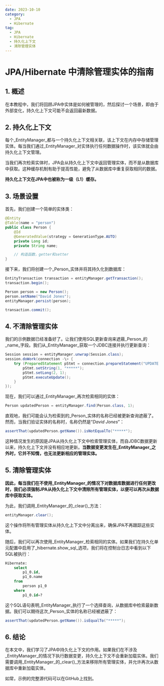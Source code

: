```yaml
---
date: 2023-10-10
category:
  - JPA
  - Hibernate
tag:
  - JPA
  - Hibernate
  - 持久化上下文
  - 清除管理实体
---
```

# JPA/Hibernate 中清除管理实体的指南

## 1. 概述

在本教程中，我们将回顾JPA中实体是如何被管理的，然后探讨一个场景，即由于外部变化，持久化上下文可能不会返回最新数据。

## 2. 持久化上下文

每个_EntityManager_都与一个持久化上下文相关联，该上下文在内存中存储管理实体。每当我们通过_EntityManager_对实体执行任何数据操作时，该实体就会由持久化上下文管理。

当我们再次检索实体时，JPA会从持久化上下文中返回管理实体，而不是从数据库中获取。这种缓存机制有助于提高性能，避免了从数据库中重复获取相同的数据。

**持久化上下文在JPA中也被称为一级（L1）缓存。**

## 3. 场景设置

首先，我们创建一个简单的实体类：

```java
@Entity
@Table(name = "person")
public class Person {
    @Id
    @GeneratedValue(strategy = GenerationType.AUTO)
    private Long id;
    private String name;

    // 构造函数，getter和setter
}
```

接下来，我们将创建一个_Person_实体并将其持久化到数据库：

```java
EntityTransaction transaction = entityManager.getTransaction();
transaction.begin();

Person person = new Person();
person.setName("David Jones");
entityManager.persist(person);

transaction.commit();
```

## 4. 不清除管理实体

我们的示例数据已经准备好了。让我们使用SQL更新查询来遮蔽_Person_的_name_字段。我们从_EntityManager_获取一个JDBC连接并执行更新查询：

```java
Session session = entityManager.unwrap(Session.class);
session.doWork(connection -\> {
    try (PreparedStatement pStmt = connection.prepareStatement("UPDATE person SET name=? WHERE id=?")) {
        pStmt.setString(1, "*****");
        pStmt.setLong(2, 1);
        pStmt.executeUpdate();
    }
});
```

现在，我们可以通过_EntityManager_再次检索相同的实体：

```java
Person updatedPerson = entityManager.find(Person.class, 1);
```

直观地，我们可能会认为检索到的_Person_实体的名称已经被更新查询遮蔽了。然而，当我们验证实体的名称时，名称仍然是“_David Jones_”：

```java
assertThat(updatedPerson.getName()).isNotEqualTo("*****");
```

这种情况发生的原因是JPA从持久化上下文中检索管理实体，而自JDBC数据更新以来，持久化上下文并没有相应地更新。**当数据变更发生在_EntityManager_之外时，它并不知情，也无法更新相应的管理实体。**

## 5. 清除管理实体

**因此，每当我们在不使用_EntityManager_的情况下对数据库数据进行任何更改时，我们必须强制JPA从持久化上下文中清除所有管理实体，以便可以再次从数据库中获取实体。**

为此，我们调用_EntityManager_的_clear()_方法：

```java
entityManager.clear();
```

这个操作将所有管理实体从持久化上下文中分离出来，确保JPA不再跟踪这些实体。

随后，我们可以再次使用_EntityManager_检索相同的实体。如果我们在持久化单元配置中启用了_hibernate.show_sql_选项，我们将在控制台日志中看到以下SQL被执行：

```sql
Hibernate:
    select
        p1_0.id,
        p1_0.name
    from
        person p1_0
    where
        p1_0.id=?
```

这个SQL语句表明_EntityManager_执行了一个选择查询，从数据库中检索最新数据。我们可以期待这次_Person_实体的名称已经被遮蔽了：

```java
assertThat(updatedPerson.getName()).isEqualTo("*****");
```

## 6. 结论

在本文中，我们学习了JPA中持久化上下文的作用。如果我们在不涉及_EntityManager_的情况下执行数据变更，持久化上下文不会重新加载实体。我们需要调用_EntityManager_的_clear()_方法来移除所有管理实体，并允许再次从数据库中重新加载实体。

如常，示例的完整源代码可以在GitHub上找到。
